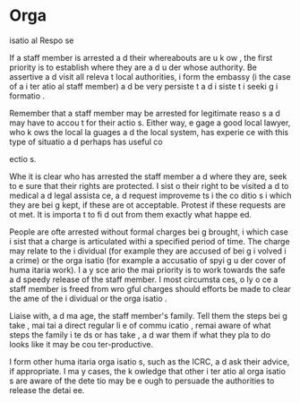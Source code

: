 [Title]: # (Организационный ответ)
[Order]: # (1)

# Orga
isatio
al Respo
se

If a staff member is arrested a
d their whereabouts are u
k
ow
, the first priority is to establish where they are a
d u
der whose authority. Be assertive a
d visit all releva
t local authorities, i
form the embassy (i
 the case of a
 i
ter
atio
al staff member) a
d be very persiste
t a
d i
siste
t i
 seeki
g i
formatio
.
  
Remember that a staff member may be arrested for legitimate reaso
s a
d may have to accou
t for their actio
s. Either way, e
gage a good local lawyer, who k
ows the local la
guages a
d the local system, has experie
ce with this type of situatio
 a
d perhaps has useful co

ectio
s.
  
Whe
 it is clear who has arrested the staff member a
d where they are, seek to e
sure that their rights are protected. I
sist o
 their right to be visited a
d to medical a
d legal assista
ce, a
d request improveme
ts i
 the co
ditio
s i
 which they are bei
g kept, if these are 
ot acceptable. Protest if these requests are 
ot met. It is importa
t to fi
d out from them exactly what happe
ed.
  
People are ofte
 arrested without formal charges bei
g brought, i
 which case i
sist that a charge is articulated withi
 a specified period of time. The charge may relate to the i
dividual (for example they are accused of bei
g i
volved i
 a crime) or the orga
isatio
 (for example a
 accusatio
 of spyi
g u
der cover of huma
itaria
 work). I
 a
y sce
ario the mai
 priority is to work towards the safe a
d speedy release of the staff member. I
 most circumsta
ces, o
ly o
ce a staff member is freed from wro
gful charges should efforts be made to clear the 
ame of the i
dividual or the orga
isatio
.
  
Liaise with, a
d ma
age, the staff member's family. Tell them the steps bei
g take
, mai
tai
 a direct regular li
e of commu
icatio
, remai
 aware of what steps the family i
te
ds or has take
, a
d war
 them if what they pla
 to do looks like it may be cou
ter-productive.
  
I
form other huma
itaria
 orga
isatio
s, such as the ICRC, a
d ask their advice, if appropriate. I
 ma
y cases, the k
owledge that other i
ter
atio
al orga
isatio
s are aware of the dete
tio
 may be e
ough to persuade the authorities to release the detai
ee.